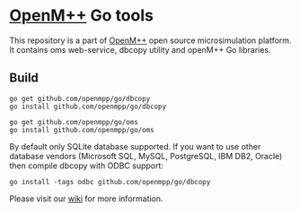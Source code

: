# [OpenM++](http://www.openmpp.org/) Go tools

This repository is a part of [OpenM++](http://www.openmpp.org/) open source microsimulation platform.
It contains oms web-service, dbcopy utility and openM++ Go libraries.

## Build

```
go get github.com/openmpp/go/dbcopy
go install github.com/openmpp/go/dbcopy

go get github.com/openmpp/go/oms
go install github.com/openmpp/go/oms
```

By default only SQLite database supported. 
If you want to use other database vendors (Microsoft SQL, MySQL, PostgreSQL, IBM DB2, Oracle) then compile dbcopy with ODBC support:

```
go install -tags odbc github.com/openmpp/go/dbcopy
```

Please visit our [wiki](http://www.openmpp.org/wiki/) for more information.
